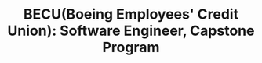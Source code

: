 ---
title:  "BECU(Boeing Employees' Credit Union): Software Engineer, Capstone Program"
categories:
  - Work
permalink: /becu
---